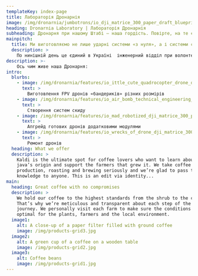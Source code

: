 ```yaml
---
templateKey: index-page
title: Лабораторія Дронарнія
image: /img/dronarnia/jumbotrons/io_dji_matrice_300_paper_draft_blueprint_d793afce-589e-4789-8707-0b88954347d4.jpg
heading: Dronarnia Laboratory | Лабораторія Дронарнія
subheading: Дронарня при нашому Штабі — наша гордість. Повірте, на те є причини
mainpitch:
  title: Ми виготовляємо не лише ударні системи «з нуля», а і системи скиду для вже готових дронів
  description: >
    По нинішній день це єдиний в Україні  інженерний відділ при волонтерській організації
description: >-
    Ось чим живе наша Дронарня:
intro:
  blurbs:
    - image: /img/dronarnia/features/io_ittle_cute_quadrocopter_drone_dji_air_2_paper_draft_blueprin_5d1a8426-88e9-47b1-80bd-41175b0f17a5.jpg
      text: >
        Виготовлення FPV дронів «бандериків» різних розмірів
    - image: /img/dronarnia/features/io_air_bomb_technical_engineering_drawing_paper_blueprint_15dba6ce-fcc8-4fcc-8c68-9f505be42f47.jpg
      text: >
        Створення систем скиду
    - image: /img/dronarnia/features/io_mad_robotized_dji_matrice_300_paper_draft_blueprint_bc1917e5-5ab0-4b10-8953-1523b3e50c09.jpg
      text: >
        Апгрейд готових дронів додатковими модулями
    - image: /img/dronarnia/features/io_wrecks_of_drone_dji_matrice_300_paper_draft_blueprint_9a7f3231-393e-4035-8cee-877e810e915c.jpg
      text: >
        Ремонт дронів
  heading: What we offer
  description: >
    Kaldi is the ultimate spot for coffee lovers who want to learn about their
    java’s origin and support the farmers that grew it. We take coffee
    production, roasting and brewing seriously and we’re glad to pass that
    knowledge to anyone. This is an edit via identity...
main:
  heading: Great coffee with no compromises
  description: >
    We hold our coffee to the highest standards from the shrub to the cup.
    That’s why we’re meticulous and transparent about each step of the coffee’s
    journey. We personally visit each farm to make sure the conditions are
    optimal for the plants, farmers and the local environment.
  image1:
    alt: A close-up of a paper filter filled with ground coffee
    image: /img/products-grid3.jpg
  image2:
    alt: A green cup of a coffee on a wooden table
    image: /img/products-grid2.jpg
  image3:
    alt: Coffee beans
    image: /img/products-grid1.jpg
---
```

